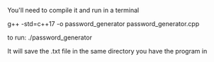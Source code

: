 You'll need to compile it and run in a terminal

g++ -std=c++17 -o password_generator password_generator.cpp

to run: 
./password_generator

It will save the .txt file in the same directory you have the program in
